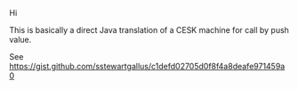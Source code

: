 Hi

This is basically a direct Java translation of a CESK machine for call by push value.

See https://gist.github.com/sstewartgallus/c1defd02705d0f8f4a8deafe971459a0